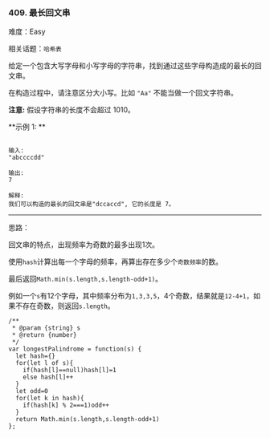 ### 409. 最长回文串

难度：Easy

相关话题：`哈希表`

给定一个包含大写字母和小写字母的字符串，找到通过这些字母构造成的最长的回文串。



在构造过程中，请注意区分大小写。比如 `"Aa"` 不能当做一个回文字符串。



 **注意:** 
假设字符串的长度不会超过 1010。



 **示例 1: ** 





```

输入:
"abccccdd"

输出:
7

解释:
我们可以构造的最长的回文串是"dccaccd", 它的长度是 7。

```


-----

思路：

回文串的特点，出现频率为奇数的最多出现1次。

使用`hash`计算出每一个字母的频率，再算出存在多少个`奇数频率`的数。

最后返回`Math.min(s.length,s.length-odd+1)`。

例如一个`s`有12个字母，其中频率分布为`1,3,3,5`，4个奇数，结果就是`12-4+1`，如果不存在奇数，则返回`s.length`。


```
/**
 * @param {string} s
 * @return {number}
 */
var longestPalindrome = function(s) {
  let hash={}
  for(let l of s){
    if(hash[l]==null)hash[l]=1
    else hash[l]++
  }
  let odd=0
  for(let k in hash){
    if(hash[k] % 2===1)odd++
  }
  return Math.min(s.length,s.length-odd+1)
};



```
